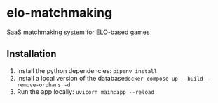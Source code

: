 # elo-matchmaking
SaaS matchmaking system for ELO-based games

## Installation

1. Install the python dependencies: `pipenv install`
2. Install a local version of the database`docker compose up --build --remove-orphans -d`
3. Run the app locally: `uvicorn main:app --reload`
